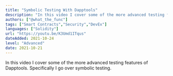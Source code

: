 ```yaml
---
title: "Symbolic Testing With Dapptools"
description: "In this video I cover some of the more advanced testing features of Dapptools. Specifically I go over symbolic testing."
authors: ["@what_the_func"]
tags: ["Smart Contracts","Security","DevEx"]
languages: ["Solidity"]
url: "https://youtu.be/K3Umd1ITqus"
dateAdded: 2021-10-24
level: "Advanced"
date: 2021-10-21
---
```


In this video I cover some of the more advanced testing features of Dapptools. Specifically I go over symbolic testing.